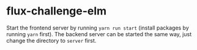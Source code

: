 # flux-challenge-elm

Start the frontend server by running `yarn run start` (install packages by running `yarn` first). The backend server can be started the same way, just change the directory to `server` first.
